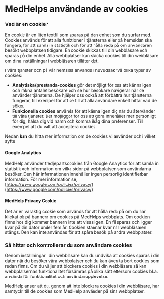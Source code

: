 # MedHelps användande av cookies

### Vad är en cookie?

En cookie är en liten textfil som sparas på den enhet som du surfar med. Cookies används för att alla funktioner i tjänsterna eller på hemsidan ska fungera, för att samla in statistik och för att hålla reda på om användaren besökt webbplatsen tidigare. En cookie skickas till din webbläsare och sparas på din enhet. Alla webbplatser kan skicka cookies till din webbläsare om dina inställningar i webbläsaren tillåter det.

I våra tjänster och på vår hemsida används i huvudsak två olika typer av cookies:

- **Analytiska/prestanda-cookies**  gör det möjligt för oss att känna igen och räkna antalet besökare och se hur besökare navigerar när de använder tjänsterna. De hjälper oss också att förbättra hur tjänsterna fungerar, till exempel för att se till att alla användare enkelt hittar vad de söker.
- **Funktionella cookies**  används för att känna igen dig när du återvänder till våra tjänster. Det möjliggör för oss att göra innehållet mer personligt för dig, hälsa dig vid namn och komma ihåg dina preferenser. Till exempel att du valt att acceptera cookies.

Nedan **kan** du hitta mer information om de cookies vi använder och i vilket syfte

#### Google Analytics

MedHelp använder tredjepartscookies från Google Analytics för att samla in statistik och information om vilka sidor på webbplatsen som användarna besöker. Den här informationen innehåller ingen personlig identifierbar information. För mer information se, [https://www.google.com/policies/privacy/](https://www.google.com/policies/privacy/)

#### MedHelp Privacy Cookie

Det är en varaktig cookie som används för att hålla reda på om du har klickat ok på bannern om cookies på MedHelps webbplats. Om cookien finns hos dig kommer bannern inte att visas igen. En fil sparas och ligger kvar på din dator under fem år. Cookien stannar kvar när webbläsaren stängs. Den kan inte användas för att spåra besök på andra webbplatser.

### Så hittar och kontrollerar du som användare cookies

Genom inställningar i din webbläsare kan du undvika att cookies sparas i din dator när du besöker våra webbplatser och du kan även ta bort cookies som redan finns. Om du väljer att blockera cookies i din webbläsare så kan webbplatsernas funktionalitet försämras på olika sätt eftersom cookies bl.a. används för funktionalitet och användarupplevelse.

MedHelp anser att du, genom att inte blockera cookies i din webbläsare, har samtyckt till de cookies som MedHelp använder på sina webbplatser.